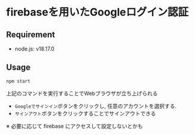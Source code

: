 # firebaseを用いたGoogleログイン認証
## Requirement
* node.js: v18.17.0
## Usage
```bash
npm start
```
上記のコマンドを実行することでWebブラウザが立ち上げられる  
* `Googleでサインイン`ボタンをクリックし, 任意のアカウントを選択する.
* `サインアウト`ボタンをクリックすることでサインアウトできる

※ 必要に応じて firebase にアクセスして設定しないとかも
